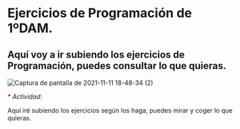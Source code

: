 # Ejercicios de Programación de 1ºDAM.


## Aquí voy a ir subiendo los ejercicios de Programación, puedes consultar lo que quieras.


![Captura de pantalla de 2021-11-11 18-48-34 (2)](https://user-images.githubusercontent.com/91873599/141346835-1de78184-e195-4199-ad3b-4d2ca96b2ae1.png)


_* Actividad:_

Aquí iré subiendo los ejercicios según los haga, puedes mirar y coger lo que quieras.
